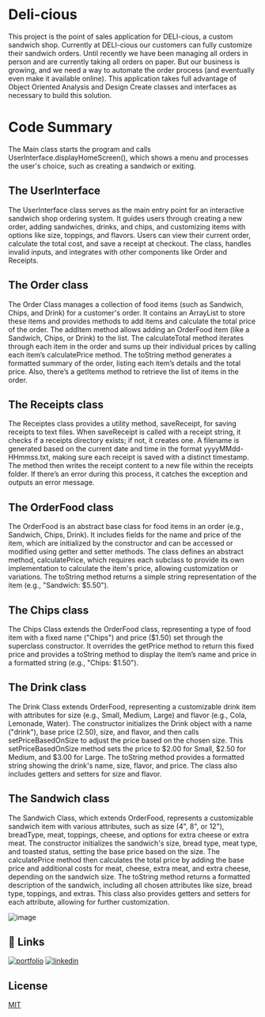 # Deli-cious
This project is the point of sales application for DELI-cious, a custom sandwich
shop. Currently at DELI-cious our customers can fully customize their sandwich
orders. Until recently we have been managing all orders in person and are
currently taking all orders on paper. But our business is growing, and we need a
way to automate the order process (and eventually even make it available
online).
This application takes full advantage of Object Oriented Analysis and
Design Create classes and interfaces as necessary to build this solution.

# Code Summary
The Main class starts the program and calls UserInterface.displayHomeScreen(),
which shows a menu and processes the user's choice, such as creating a sandwich or exiting.


## The UserInterface
 The UserInterface class serves as the main entry point for an interactive sandwich shop ordering system.
It guides users through creating a new order, adding sandwiches, drinks, and chips, and customizing items with options like size, toppings, and flavors.
Users can view their current order, calculate the total cost, and save a receipt at checkout. The class, handles invalid inputs, and 
integrates with other components like Order and Receipts.

## The Order class
The Order Class manages a collection of food items (such as Sandwich, Chips, and Drink) for a customer's order. 
It contains an ArrayList<OrderFood> to store these items and provides methods to add items and calculate the total price of the order.
 The addItem method allows adding an OrderFood item (like a Sandwich, Chips, or Drink) to the list. 
The calculateTotal method iterates through each item in the order and sums up their individual prices by calling each item’s calculatePrice method.
 The toString method generates a formatted summary of the order, listing each item’s details and the total price.
 Also, there’s a getItems method to retrieve the list of items in the order. 

  ## The Receipts class
  The Receiptes class provides a utility method, saveReceipt, for saving receipts to text files. When saveReceipt is called with a
 receipt string, it checks if a receipts directory exists; if not, it creates one.
 A filename is generated based on the current date and time in the format yyyyMMdd-HHmmss.txt, making sure each receipt is saved with
 a distinct timestamp. The method then writes the receipt content to a new file within the receipts folder.
 If there’s an error during this process, it catches the exception and outputs an error message.

  ## The OrderFood class
  The OrderFood is an abstract base class for food items in an order (e.g., Sandwich, Chips, Drink).
 It includes fields for the name and price of the item, which are initialized by the constructor and can be accessed
 or modified using getter and setter methods. The class defines an abstract method, calculatePrice, which requires each
 subclass to provide its own implementation to calculate the item's price, allowing customization or variations.
 The toString method returns a simple string representation of the item (e.g., "Sandwich: $5.50").


  ## The Chips class
  The Chips Class extends the OrderFood class,
 representing a type of food item with a fixed name ("Chips") and price ($1.50)
 set through the superclass constructor. It overrides the getPrice method to return this fixed price and provides
 a toString method to display the item’s name and price in a formatted string (e.g., "Chips: $1.50").
 

## The Drink class
The Drink Class extends OrderFood, representing a customizable drink item with attributes for size (e.g., Small, Medium, Large)
 and flavor (e.g., Cola, Lemonade, Water). The constructor initializes the Drink object with a name ("drink"),
 base price (2.50), size, and flavor, and then calls setPriceBasedOnSize to adjust the price based on the chosen size.
 This setPriceBasedOnSize method sets the price to $2.00 for Small, $2.50 for Medium, and $3.00 for Large.
The toString method provides a formatted string showing the drink's name, size, flavor, and price.
 The class also includes getters and setters for size and flavor.


## The Sandwich class
The Sandwich Class, which extends OrderFood, represents a customizable sandwich item with various attributes,
 such as size (4", 8", or 12"), breadType, meat, toppings, cheese, and options for extra cheese or extra meat.
 The constructor initializes the sandwich's size, bread type, meat type, and toasted status, setting the base price based on the size.
 The calculatePrice method then calculates the total price by adding the base price and additional costs for meat, cheese, extra meat, and extra cheese,
 depending on the sandwich size. The toString method returns a formatted description of the sandwich,
 including all chosen attributes like size, bread type, toppings, and extras.
 This class also provides getters and setters for each attribute, allowing for further customization.


![image](https://github.com/user-attachments/assets/4bc15151-9fba-46af-9a9d-0347a1a46bd0)

## 🔗 Links
[![portfolio](https://img.shields.io/badge/my_portfolio-000?style=for-the-badge&logo=ko-fi&logoColor=white)](https://github.com/YearUpDjharness2/Deli-cious)
[![linkedin](https://img.shields.io/badge/linkedin-0A66C2?style=for-the-badge&logo=linkedin&logoColor=white)](www.linkedin.com/in/davidharness
)



## License

[MIT](https://choosealicense.com/licenses/mit/)

